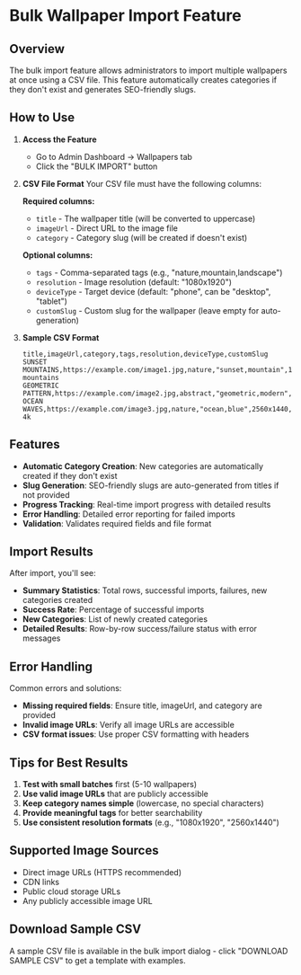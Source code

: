 # Bulk Wallpaper Import Feature

## Overview
The bulk import feature allows administrators to import multiple wallpapers at once using a CSV file. This feature automatically creates categories if they don't exist and generates SEO-friendly slugs.

## How to Use

1. **Access the Feature**
   - Go to Admin Dashboard → Wallpapers tab
   - Click the "BULK IMPORT" button

2. **CSV File Format**
   Your CSV file must have the following columns:

   **Required columns:**
   - `title` - The wallpaper title (will be converted to uppercase)
   - `imageUrl` - Direct URL to the image file
   - `category` - Category slug (will be created if doesn't exist)

   **Optional columns:**
   - `tags` - Comma-separated tags (e.g., "nature,mountain,landscape")
   - `resolution` - Image resolution (default: "1080x1920")
   - `deviceType` - Target device (default: "phone", can be "desktop", "tablet")
   - `customSlug` - Custom slug for the wallpaper (leave empty for auto-generation)

3. **Sample CSV Format**
   ```csv
   title,imageUrl,category,tags,resolution,deviceType,customSlug
   SUNSET MOUNTAINS,https://example.com/image1.jpg,nature,"sunset,mountain",1080x1920,phone,sunset-mountains
   GEOMETRIC PATTERN,https://example.com/image2.jpg,abstract,"geometric,modern",1080x1920,phone,
   OCEAN WAVES,https://example.com/image3.jpg,nature,"ocean,blue",2560x1440,desktop,ocean-4k
   ```

## Features

- **Automatic Category Creation**: New categories are automatically created if they don't exist
- **Slug Generation**: SEO-friendly slugs are auto-generated from titles if not provided
- **Progress Tracking**: Real-time import progress with detailed results
- **Error Handling**: Detailed error reporting for failed imports
- **Validation**: Validates required fields and file format

## Import Results

After import, you'll see:
- **Summary Statistics**: Total rows, successful imports, failures, new categories created
- **Success Rate**: Percentage of successful imports
- **New Categories**: List of newly created categories
- **Detailed Results**: Row-by-row success/failure status with error messages

## Error Handling

Common errors and solutions:
- **Missing required fields**: Ensure title, imageUrl, and category are provided
- **Invalid image URLs**: Verify all image URLs are accessible
- **CSV format issues**: Use proper CSV formatting with headers

## Tips for Best Results

1. **Test with small batches** first (5-10 wallpapers)
2. **Use valid image URLs** that are publicly accessible
3. **Keep category names simple** (lowercase, no special characters)
4. **Provide meaningful tags** for better searchability
5. **Use consistent resolution formats** (e.g., "1080x1920", "2560x1440")

## Supported Image Sources

- Direct image URLs (HTTPS recommended)
- CDN links
- Public cloud storage URLs
- Any publicly accessible image URL

## Download Sample CSV

A sample CSV file is available in the bulk import dialog - click "DOWNLOAD SAMPLE CSV" to get a template with examples.